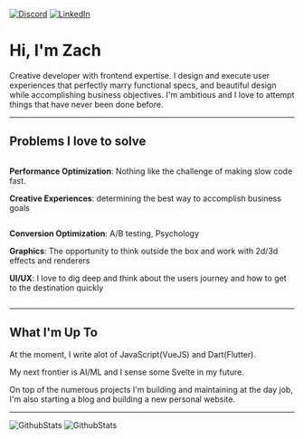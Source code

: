 [![Discord](https://img.shields.io/badge/Discord-7289DA?style=for-the-badge&logo=discord&logoColor=white)](https://discordapp.com/users/Zachacious#9245)
[![LinkedIn](https://img.shields.io/badge/LinkedIn-0077B5?style=for-the-badge&logo=linkedin&logoColor=white)](https://linkedin.com/in/zachmoore1)

# <div align="" ><strong>Hi, I'm Zach</strong></div>

<div align="">Creative developer with frontend expertise. I design and execute user experiences that perfectly marry functional specs, and beautiful design while accomplishing business objectives. I'm ambitious and I love to attempt things that have never been done before.</div>

---

## <div align="" ><strong>Problems I love to solve</strong></div>

<div align="">
<!-- <div style="display: flex; justify-content: center; -webkit-column-count: 2; -moz-column-count: 2; column-count: 2; -webkit-column-rule: 1px dotted #e0e0e0; -moz-column-rule: 1px dotted #e0e0e0; column-rule: 1px dotted #e0e0e0;"> -->
    <div style="display: inline-block;">
        <!-- <ul> -->
        <p><strong>Performance Optimization</strong>: Nothing like the challenge of making slow code fast.</p>
        <p><strong>Creative Experiences</strong>: determining the best way to accomplish business goals</p>
        <!-- </ul> -->
    </div>
    <div style="display: inline-block;">
        <!-- <ul> -->
        <p><strong>Conversion Optimization</strong>: A/B testing, Psychology</p>
        <p><strong>Graphics</strong>: The opportunity to think outside the box and work with 2d/3d effects and renderers</p>
        <p><strong>UI/UX</strong>: I love to dig deep and think about the users journey and how to get to the destination quickly</p>
        <!-- </ul> -->
    </div>
<!-- </div> -->
</div>

---

## <div align="" ><strong>What I'm Up To</strong></div>

<div align="">
<p>At the moment, I write alot of JavaScript(VueJS) and Dart(Flutter).</p> <p>My next frontier is AI/ML and I sense some Svelte in my future.</p>
<p>On top of the numerous projects I'm building and maintaining at the day job, I'm also starting a blog and building a new personal website.</p>
</div>

---

<div align="">

![GithubStats](https://github-readme-stats.vercel.app/api?username=zachacious&theme=dracula&count_private=True&hide=contribs,issues&show_icons=Truet&hide_border=True&hide_rank=True)
![GithubStats](https://github-readme-stats.vercel.app/api/top-langs/?username=zachacious&theme=dracula&layout=compact&hide_border=True&langs_count=10)

</div>
